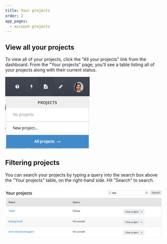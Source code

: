 ```yaml
---
title: Your projects
order: 2
app_pages:
  - account-projects
---
```


## View all your projects

To view all of your projects, click the "All your projects" link from the dashboard. From the "Your projects" page, you'll see a table listing all of your projects along with their current status.

![all my projects](../images/all_my_projects.png)

## Filtering projects

You can search your projects by typing a query into the search box above the "Your projects" table, on the right-hand side. Hit "Search" to search.

![my projects](../images/my_projects.png)
